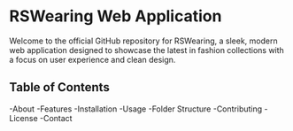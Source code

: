 # RSWearing Web Application
Welcome to the official GitHub repository for RSWearing, a sleek, modern web application designed to showcase the latest in fashion collections with a focus on user experience and clean design.
## Table of Contents
-About
-Features
-Installation
-Usage
-Folder Structure
-Contributing
-License
-Contact
